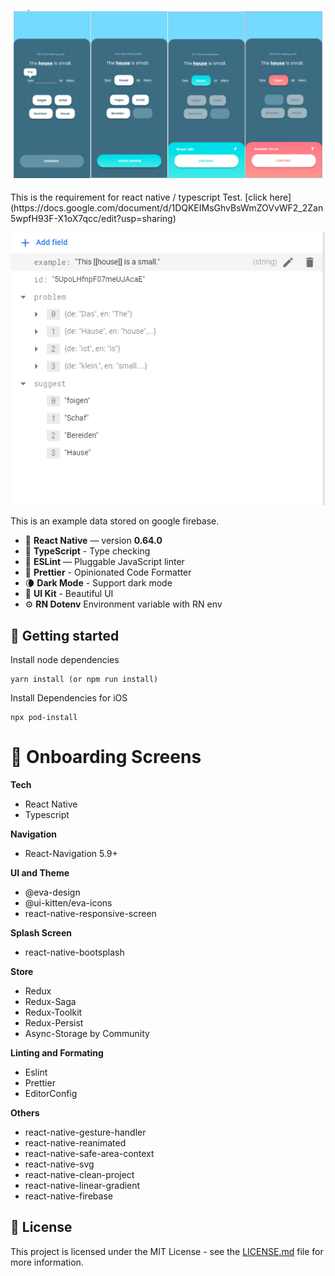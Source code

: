 <p align="center">
  <img src="./showcase/prime-react-native.png" width="750">
</p>
This is the requirement for react native / typescript Test. [click here] (https://docs.google.com/document/d/1DQKEIMsGhvBsWmZOVvWF2_2Zan5wpfH93F-X1oX7qcc/edit?usp=sharing)


<p align="center">
  <img src="./showcase/firebase-data-example.png" width="750">
</p>
This is an example data stored on google firebase.

- 📱 **React Native** — version **0.64.0**
- 🎉 **TypeScript** - Type checking
- 📏 **ESLint** — Pluggable JavaScript linter
- 💖 **Prettier** - Opinionated Code Formatter
- 🌘 **Dark Mode** - Support dark mode
- 🌆 **UI Kit** - Beautiful UI
- ⚙️ **RN Dotenv** Environment variable with RN env

## 🚀 Getting started

Install node dependencies

```yarn
yarn install (or npm run install)
```

Install Dependencies for iOS

```
npx pod-install
```

# 🌼 Onboarding Screens

**Tech**

- React Native
- Typescript

**Navigation**

- React-Navigation 5.9+

**UI and Theme**

- @eva-design
- @ui-kitten/eva-icons
- react-native-responsive-screen

**Splash Screen**

- react-native-bootsplash

**Store**

- Redux
- Redux-Saga
- Redux-Toolkit
- Redux-Persist
- Async-Storage by Community

**Linting and Formating**

- Eslint
- Prettier
- EditorConfig

**Others**

- react-native-gesture-handler
- react-native-reanimated
- react-native-safe-area-context
- react-native-svg
- react-native-clean-project
- react-native-linear-gradient
- react-native-firebase

## 📝 License

This project is licensed under the MIT License - see the [LICENSE.md](LICENSE.md) file for more information.

